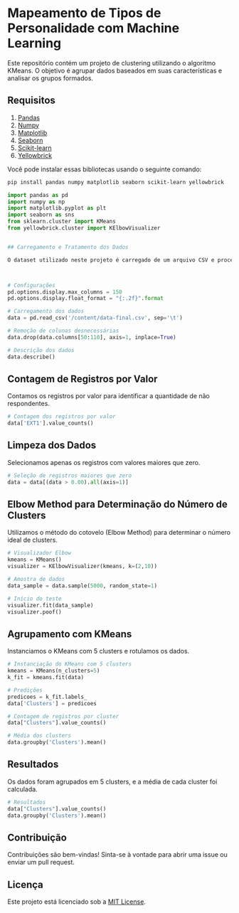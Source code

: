 # Mapeamento de Tipos de Personalidade com Machine Learning

Este repositório contém um projeto de clustering utilizando o algoritmo KMeans. O objetivo é agrupar dados baseados em suas características e analisar os grupos formados.

## Requisitos


1. [Pandas](https://pandas.pydata.org/docs/)
2. [Numpy](https://numpy.org/)
3. [Matplotlib](https://matplotlib.org/)
4. [Seaborn](https://seaborn.pydata.org/)
5. [Scikit-learn](https://scikit-learn.org/stable/)
6. [Yellowbrick](https://www.scikit-yb.org/en/latest/)

Você pode instalar essas bibliotecas usando o seguinte comando:

```bash
pip install pandas numpy matplotlib seaborn scikit-learn yellowbrick
```
```python
import pandas as pd
import numpy as np
import matplotlib.pyplot as plt
import seaborn as sns
from sklearn.cluster import KMeans
from yellowbrick.cluster import KElbowVisualizer


## Carregamento e Tratamento dos Dados

O dataset utilizado neste projeto é carregado de um arquivo CSV e processado para remover colunas desnecessárias e registros com valores nulos.



# Configurações
pd.options.display.max_columns = 150
pd.options.display.float_format = "{:.2f}".format

# Carregamento dos dados
data = pd.read_csv('/content/data-final.csv', sep='\t')

# Remoção de colunas desnecessárias
data.drop(data.columns[50:110], axis=1, inplace=True)

# Descrição dos dados
data.describe()
```

## Contagem de Registros por Valor

Contamos os registros por valor para identificar a quantidade de não respondentes.

```python
# Contagem dos registros por valor
data['EXT1'].value_counts()
```

## Limpeza dos Dados

Selecionamos apenas os registros com valores maiores que zero.

```python
# Seleção de registros maiores que zero
data = data[(data > 0.00).all(axis=1)]
```

## Elbow Method para Determinação do Número de Clusters

Utilizamos o método do cotovelo (Elbow Method) para determinar o número ideal de clusters.

```python
# Visualizador Elbow
kmeans = KMeans()
visualizer = KElbowVisualizer(kmeans, k=(2,10))

# Amostra de dados
data_sample = data.sample(5000, random_state=1)

# Início do teste
visualizer.fit(data_sample)
visualizer.poof()
```

## Agrupamento com KMeans

Instanciamos o KMeans com 5 clusters e rotulamos os dados.

```python
# Instanciação do KMeans com 5 clusters
kmeans = KMeans(n_clusters=5)
k_fit = kmeans.fit(data)

# Predições
predicoes = k_fit.labels_
data['Clusters'] = predicoes

# Contagem de registros por cluster
data["Clusters"].value_counts()

# Média dos clusters
data.groupby('Clusters').mean()
```

## Resultados

Os dados foram agrupados em 5 clusters, e a média de cada cluster foi calculada.

```python
# Resultados
data["Clusters"].value_counts()
data.groupby('Clusters').mean()
```

## Contribuição

Contribuições são bem-vindas! Sinta-se à vontade para abrir uma issue ou enviar um pull request.

## Licença

Este projeto está licenciado sob a [MIT License](LICENSE).
